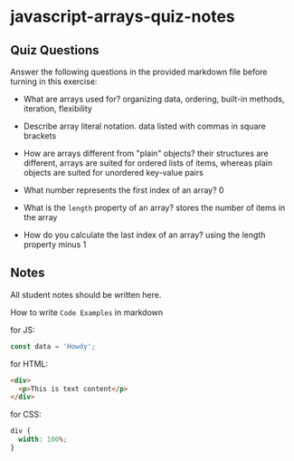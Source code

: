 # javascript-arrays-quiz-notes

## Quiz Questions

Answer the following questions in the provided markdown file before turning in this exercise:

- What are arrays used for?
  organizing data, ordering, built-in methods, iteration, flexibility

- Describe array literal notation.
  data listed with commas in square brackets

- How are arrays different from "plain" objects?
  their structures are different, arrays are suited for ordered lists of items, whereas plain objects are suited for unordered key-value pairs

- What number represents the first index of an array?
  0

- What is the `length` property of an array?
  stores the number of items in the array

- How do you calculate the last index of an array?
  using the length property minus 1

## Notes

All student notes should be written here.

How to write `Code Examples` in markdown

for JS:

```javascript
const data = 'Howdy';
```

for HTML:

```html
<div>
  <p>This is text content</p>
</div>
```

for CSS:

```css
div {
  width: 100%;
}
```
